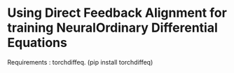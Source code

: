 # Using Direct Feedback Alignment for training NeuralOrdinary Differential Equations

Requirements : torchdiffeq. (pip install torchdiffeq)
